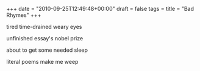 +++
date = "2010-09-25T12:49:48+00:00"
draft = false
tags = 
title = "Bad Rhymes"
+++
<p>tired time-drained weary eyes</p>&#13;
<p>unfinished essay's nobel prize</p>&#13;
<p>about to get some needed sleep</p>&#13;
<p>literal poems make me weep</p> 